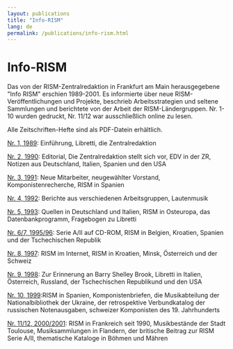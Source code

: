 ```yaml
---
layout: publications
title: "Info-RISM"
lang: de
permalink: /publications/info-rism.html
---
```


# Info-RISM

Das von der RISM-Zentralredaktion in Frankfurt am Main herausgegebene "Info RISM" erschien 1989-2001. Es informierte über neue RISM-Veröffentlichungen und Projekte, beschrieb Arbeitsstrategien und seltene Sammlungen und berichtete von der Arbeit der RISM-Ländergruppen. Nr. 1-10 wurden gedruckt, Nr. 11/12 war ausschließlich online zu lesen.

Alle Zeitschriften-Hefte sind als PDF-Datein erhältlich.


[Nr. 1, 1989](/resources-old-website/site-content/Info-RISM/InfoRISM_01.pdf): Einführung, Libretti, die Zentralredaktion

[Nr. 2, 1990](/resources-old-website/site-content/Info-RISM/InfoRISM_02.pdf): Editorial, Die Zentralredaktion stellt sich vor, EDV in der ZR, Notizen aus Deutschland, Italien, Spanien und den USA

[Nr. 3, 1991](/resources-old-website/site-content/Info-RISM/InfoRISM_03.pdf): Neue Mitarbeiter, neugewählter Vorstand, Komponistenrecherche, RISM in Spanien

[Nr. 4, 1992](/resources-old-website/site-content/Info-RISM/InfoRISM_04.pdf): Berichte aus verschiedenen Arbeitsgruppen, Lautenmusik

[Nr. 5, 1993](/resources-old-website/site-content/Info-RISM/InfoRISM_05.pdf): Quellen in Deutschland und Italien, RISM in Osteuropa, das Datenbankprogramm, Fragebogen zu Libretti

[Nr. 6/7, 1995/96](/resources-old-website/site-content/Info-RISM/InfoRISM_06_07.pdf): Serie A/II auf CD-ROM, RISM in Belgien, Kroatien, Spanien und der Tschechischen Republik

[Nr. 8, 1997](/resources-old-website/site-content/Info-RISM/InfoRISM_08.pdf): RISM im Internet, RISM in Kroatien, Minsk, Österreich und der Schweiz

[Nr. 9, 1998](/resources-old-website/site-content/Info-RISM/InfoRISM_09.pdf): Zur Erinnerung an Barry Shelley Brook, Libretti in Italien, Österreich, Russland, der Tschechischen Republikund und den USA

[Nr. 10, 1999](/resources-old-website/site-content/Info-RISM/InfoRISM_10.pdf):RISM in Spanien, Komponistenbriefen, die Musikabteilung der Nationalbibliothek der Ukraine, der retrospektive Verbundkatalog der russischen Notenausgaben, schweizer Komponisten des 19. Jahrhunderts

[Nr. 11/12, 2000/2001](/resources-old-website/site-content/Info-RISM/InfoRISM_11_12.pdf): RISM in Frankreich seit 1990, Musikbestände der Stadt Toulouse, Musiksammlungen in Flandern, der britische Beitrag zur RISM Serie A/II, thematische Kataloge in Böhmen und Mähren